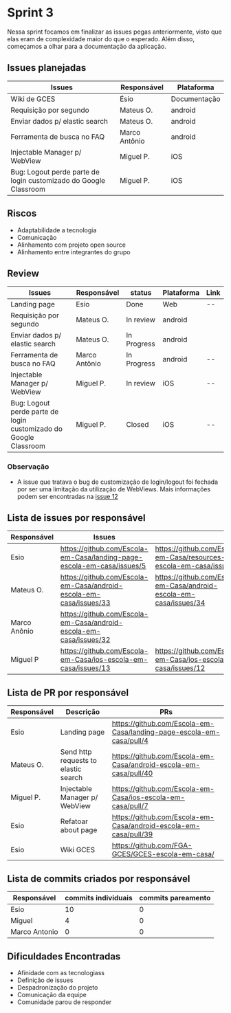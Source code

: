 # Sprint 3

Nessa sprint focamos em finalizar as issues pegas anteriormente, visto que elas eram de complexidade maior do que o esperado. Além disso, começamos a olhar para a documentação da aplicação.

## Issues planejadas

| Issues                                                           | Responsável   | Plataforma   |
| ---------------------------------------------------------------- | ------------- | ------------ |
| Wiki de GCES                                                     | Ésio          | Documentação |
| Requisição por segundo                                           | Mateus O.     | android      |
| Enviar dados p/ elastic search                                   | Mateus O.     | android      |
| Ferramenta de busca no FAQ                                       | Marco Antônio | android      |
| Injectable Manager p/ WebView                                    | Miguel P.     | iOS          |
| Bug: Logout perde parte de login customizado do Google Classroom | Miguel P.     | iOS          |

## Riscos

- Adaptabilidade a tecnologia
- Comunicação
- Alinhamento com projeto open source
- Alinhamento entre integrantes do grupo

## Review

| Issues                                                           | Responsável   | status      | Plataforma | Link |
| ---------------------------------------------------------------- | ------------- | ----------- | ---------- | ---- |
| Landing page                                                     | Esio          | Done        | Web        | --   |
| Requisição por segundo                                           | Mateus O.     | In review   | android    |      |
| Enviar dados p/ elastic search                                   | Mateus O.     | In Progress | android    |      |
| Ferramenta de busca no FAQ                                       | Marco Antônio | In Progress | android    | --   |
| Injectable Manager p/ WebView                                    | Miguel P.     | In review   | iOS        | --   |
| Bug: Logout perde parte de login customizado do Google Classroom | Miguel P.     | Closed      | iOS        | --   |

### Observação

- A issue que tratava o bug de customização de login/logout foi fechada por ser uma limitação da utilização de WebViews. Mais informações podem ser encontradas na [issue 12](https://github.com/Escola-em-Casa/ios-escola-em-casa/issues/12)

## Lista de issues por responsável

| Responsável  | Issues                                                                 |                                                                     |
| ------------ | ---------------------------------------------------------------------- | ------------------------------------------------------------------- |
| Esio         | https://github.com/Escola-em-Casa/landing-page-escola-em-casa/issues/5 | https://github.com/Escola-em-Casa/resources-escola-em-casa/issues/2 |
| Mateus O.    | https://github.com/Escola-em-Casa/android-escola-em-casa/issues/33     | https://github.com/Escola-em-Casa/android-escola-em-casa/issues/34  |
| Marco Anônio | https://github.com/Escola-em-Casa/android-escola-em-casa/issues/32     |
| Miguel P     | https://github.com/Escola-em-Casa/ios-escola-em-casa/issues/13         | https://github.com/Escola-em-Casa/ios-escola-em-casa/issues/12      |

## Lista de PR por responsável

| Responsável   | Descrição                            | PRs                                                                  |
| ------------- | ------------------------------------ | -------------------------------------------------------------------- |
| Esio          | Landing page                         | https://github.com/Escola-em-Casa/landing-page-escola-em-casa/pull/4 |
| Mateus O.     | Send http requests to elastic search | https://github.com/Escola-em-Casa/android-escola-em-casa/pull/40     |
| Miguel P.     | Injectable Manager p/ WebView        | https://github.com/Escola-em-Casa/ios-escola-em-casa/pull/7          |
| Esio          | Refatoar about page                  | https://github.com/Escola-em-Casa/android-escola-em-casa/pull/39     |
| Esio          | Wiki GCES                            | https://github.com/FGA-GCES/GCES-escola-em-casa/                     |

## Lista de commits criados por responsável

| Responsável | commits individuais | commits pareamento |
| ----------- | ------------------- | ------------------ |
| Esio        | 10                  | 0                  |
| Miguel      | 4                   | 0                  |
| Marco Antonio| 0                   | 0                 |


## Dificuldades Encontradas

- Afinidade com as tecnologiass
- Definição de issues
- Despadronização do projeto
- Comunicação da equipe
- Comunidade parou de responder
